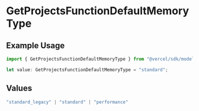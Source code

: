 # GetProjectsFunctionDefaultMemoryType

## Example Usage

```typescript
import { GetProjectsFunctionDefaultMemoryType } from "@vercel/sdk/models/getprojectsop.js";

let value: GetProjectsFunctionDefaultMemoryType = "standard";
```

## Values

```typescript
"standard_legacy" | "standard" | "performance"
```
